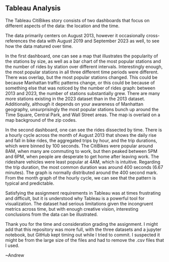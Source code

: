 ## Tableau Analysis

The Tableau CitiBikes story consists of two dashboards that focus on different aspects of the data: the location and the time.

The data primarily centers on August 2013, however it occasionally cross-references the data with August 2019 and September 2023 as well, to see how the data matured over time.

In the first dashboard, one can see a map that illustrates the popularity of the stations by size, as well as a bar chart of the most popular stations and the number of rides by station over different intervals. Interestingly enough, the most popular stations in all three different time periods were different. There was overlap, but the most popular stations changed. This could be because Manhattan traffic patterns change, or this could be because of something else that was noticed by the number of rides graph: between 2013 and 2023, the number of stations substantially grew. There are many more stations existing in the 2023 dataset than in the 2013 dataset. Additionally, although it depends on your awareness of Manhattan geography, unsurprisingly the most popular stations bunch up around the Time Square, Central Park, and Wall Street areas. The map is overlaid on a map background of the zip codes.

In the second dashboard, one can see the rides dissected by time. There is a hourly cycle across the month of August 2013 that shows the daily rise and fall in bike rides, the aggregated trips by hour, and the trip durations, which were binned by 100 seconds. The CitiBikes were popular around 8AM, when many are commuting to work, but then peaked between 5PM and 6PM, when people are desperate to get home after leaving work. The rideshare vehicles were least popular at 4AM, which is intuitive. Regarding the trip duration, the most common duration was around 400 seconds (6.67 minutes). The graph is normally distributed around the 400 second mark. From the month graph of the hourly cycle, we can see that the pattern is typical and predictable.

Satisfying the assignment requirements in Tableau was at times frustrating and difficult, but it is understood why Tableau is a powerful tool for visualization. The dataset had serious limitations given the incongruent metrics across time, but with enough creative vision, interesting conclusions from the data can be illustrated.

Thank you for the time and consideration grading the assignment. I might add that this repository was more full, with the three datasets and a jupyter notebook, but GitHub kept timing out while I tried to commit. I suspected it might be from the large size of the files and had to remove the .csv files that I used.

~Andrew